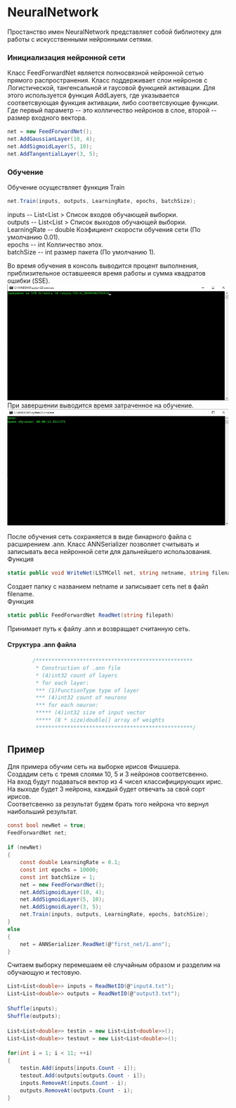 # NeuralNetwork
Простанство имен NeuralNetwork представляет собой библиотеку для работы с искусственными нейронными сетями.

### Инициализация нейронной сети
Класс FeedForwardNet является полносвязной нейронной сетью прямого распространения.
Класс поддерживает слои нейронов с Логистической, тангенсальной и гаусовой функцией активации.
Для этого используется функция AddLayers, где указывается соответсвующая функция активации, либо соответсвующие функции.
Где первый параметр -- это колличество нейронов в слое, второй -- размер входного вектора.
```csharp
net = new FeedForwardNet();
net.AddGaussianLayer(10, 4);
net.AddSigmoidLayer(5, 10);
net.AddTangentialLayer(3, 5);
```
### Обучение
Обучение осуществляет функция Train
```csharp
net.Train(inputs, outputs, LearningRate, epochs, batchSize);
```
inputs -- List<List<double> > Список входов обучающей выборки. <br>
outputs -- List<List<double> > Список выходов обучающей выборки.<br>
LearningRate -- double Коэфициент скорости обучения сети (По умолчанию 0.01).<br>
epochs -- int Колличество эпох.<br>
batchSize -- int размер пакета (По умолчанию 1).<br>

Во время обучения в консоль выводится процент выполнения, приблизительное оставшееяся время работы и сумма квадратов ошибки (SSE).
![](images/Screenshot_1.jpg)
При завершении выводится время затраченное на обучение.
![](images/Screenshot_2.jpg)

После обучения сеть сохраняется в виде бинарного файла с расширением .ann.
Класс ANNSerializer позволяет считывать и записывать веса нейронной сети для дальнейшего использования.<br>
Функция
```csharp
static public void WriteNet(LSTMCell net, string netname, string filename)
```
Создает папку с названием netname и записывает сеть net в файл filename.<br>
Функция
```csharp
static public FeedForwardNet ReadNet(string filepath)
```
Принимает путь к файлу .ann и возвращает считанную сеть.
#### Структура .ann файла
```csharp
        /**************************************************
         * Construction of .ann file
         * (4)int32 count of layers
         * for each layer:
         *** (1)FunctionType type of layer
         *** (4)int32 count of neurons
         *** for each neuron:
         ***** (4)int32 size of input vector
         ***** (8 * size)double[] array of weights
         **************************************************/
```
## Пример
Для примера обучим сеть на выборке ирисов Фишшера.<br>
Создадим сеть с тремя слоями 10, 5 и 3 нейронов соответсвенно.<br>
На вход будут подаваться вектор из 4 чисел классифицирующих ирис.<br>
На выходе будет 3 нейрона, каждый будет отвечать за свой сорт ирисов.<br>
Соответсвенно за результат будем брать того нейрона что вернул наибольший результат.<br>
```csharp
const bool newNet = true;
FeedForwardNet net;

if (newNet)
{
	const double LearningRate = 0.1;
	const int epochs = 10000;
	const int batchSize = 1;
	net = new FeedForwardNet();
	net.AddSigmoidLayer(10, 4);
	net.AddSigmoidLayer(5, 10);
	net.AddSigmoidLayer(3, 5);
	net.Train(inputs, outputs, LearningRate, epochs, batchSize);
}
else
{
	net = ANNSerializer.ReadNet(@"first_net/1.ann");
}
```
Считаем выборку перемешаем её случайным образом и разделим на обучающую и тестовую.
```csharp
List<List<double>> inputs = ReadNetIO(@"input4.txt");
List<List<double>> outputs = ReadNetIO(@"output3.txt");

Shuffle(inputs);
Shuffle(outputs);

List<List<double>> testin = new List<List<double>>();
List<List<double>> testout = new List<List<double>>();

for(int i = 1; i < 11; ++i)
{
	testin.Add(inputs[inputs.Count - i]);
	testout.Add(outputs[outputs.Count - i]);
	inputs.RemoveAt(inputs.Count - i);
	outputs.RemoveAt(outputs.Count - i);
}
```
